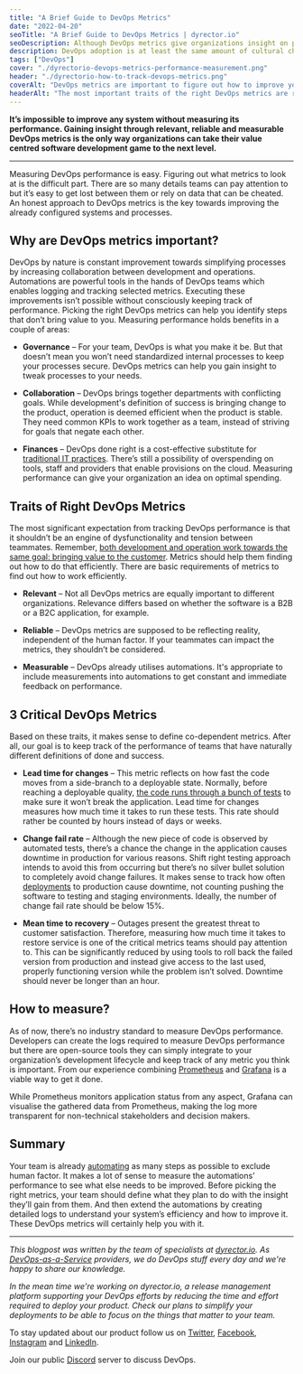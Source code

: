 ```yaml
---
title: "A Brief Guide to DevOps Metrics"
date: "2022-04-20"
seoTitle: "A Brief Guide to DevOps Metrics | dyrector.io"
seoDescription: Although DevOps metrics give organizations insight on performance, there's no industry standard to measurements. Find out how to track them from our blog post.
description: DevOps adoption is at least the same amount of cultural change in an organization as a technical one. Because of this, sometimes teams find it hard to complete the adjustments. Find out about the everyday habits that can get you to the next level of DevOps adoption.
tags: ["DevOps"]
cover: "./dyrectorio-devops-metrics-performance-measurement.png"
header: "./dyrectorio-how-to-track-devops-metrics.png"
coverAlt: "DevOps metrics are important to figure out how to improve your organization."
headerAlt: "The most important traits of the right DevOps metrics are relevancy, reliability, and measurability."
---
```


**It’s impossible to improve any system without measuring its performance. Gaining insight through relevant, reliable and measurable DevOps metrics is the only way organizations can take their value centred software development game to the next level.**

---

Measuring DevOps performance is easy. Figuring out what metrics to look at is the difficult part. There are so many details teams can pay attention to but it’s easy to get lost between them or rely on data that can be cheated. An honest approach to DevOps metrics is the key towards improving the already configured systems and processes.

## Why are DevOps metrics important?

DevOps by nature is constant improvement towards simplifying processes by increasing collaboration between development and operations. Automations are powerful tools in the hands of DevOps teams which enables logging and tracking selected metrics. Executing these improvements isn’t possible without consciously keeping track of performance. Picking the right DevOps metrics can help you identify steps that don’t bring value to you. Measuring performance holds benefits in a couple of areas:

- **Governance** – For your team, DevOps is what you make it be. But that doesn’t mean you won’t need standardized internal processes to keep your processes secure. DevOps metrics can help you gain insight to tweak processes to your needs.

- **Collaboration** – DevOps brings together departments with conflicting goals. While development's definition of success is bringing change to the product, operation is deemed efficient when the product is stable. They need common KPIs to work together as a team, instead of striving for goals that negate each other.

- **Finances** – DevOps done right is a cost-effective substitute for [traditional IT practices](https://blog.dyrector.io/2021-11-03-devops-differ/). There’s still a possibility of overspending on tools, staff and providers that enable provisions on the cloud. Measuring performance can give your organization an idea on optimal spending.

## Traits of Right DevOps Metrics

The most significant expectation from tracking DevOps performance is that it shouldn’t be an engine of dysfunctionality and tension between teammates. Remember, [both development and operation work towards the same goal: bringing value to the customer](https://blog.dyrector.io/2022-03-03-devops-habits/). Metrics should help them finding out how to do that efficiently. There are basic requirements of metrics to find out how to work efficiently.

- **Relevant** – Not all DevOps metrics are equally important to different organizations. Relevance differs based on whether the software is a B2B or a B2C application, for example.

- **Reliable** – DevOps metrics are supposed to be reflecting reality, independent of the human factor. If your teammates can impact the metrics, they shouldn’t be considered.

- **Measurable** – DevOps already utilises automations. It's appropriate to include measurements into automations to get constant and immediate feedback on performance.

## 3 Critical DevOps Metrics  

Based on these traits, it makes sense to define co-dependent metrics. After all, our goal is to keep track of the performance of teams that have naturally different definitions of done and success.

- **Lead time for changes** – This metric reflects on how fast the code moves from a side-branch to a deployable state. Normally, before reaching a deployable quality, [the code runs through a bunch of tests](https://blog.dyrector.io/2022-02-01-left-vs-right/) to make sure it won’t break the application. Lead time for changes measures how much time it takes to run these tests. This rate should rather be counted by hours instead of days or weeks.

- **Change fail rate** – Although the new piece of code is observed by automated tests, there’s a chance the change in the application causes downtime in production for various reasons. Shift right testing approach intends to avoid this from occurring but there’s no silver bullet solution to completely avoid change failures. It makes sense to track how often [deployments](https://blog.dyrector.io/2022-01-01-software-deployment/) to production cause downtime, not counting pushing the software to testing and staging environments. Ideally, the number of change fail rate should be below 15%.

- **Mean time to recovery** – Outages present the greatest threat to customer satisfaction. Therefore, measuring how much time it takes to restore service is one of the critical metrics teams should pay attention to. This can be significantly reduced by using tools to roll back the failed version from production and instead give access to the last used, properly functioning version while the problem isn’t solved. Downtime should never be longer than an hour.

## How to measure?

As of now, there’s no industry standard to measure DevOps performance. Developers can create the logs required to measure DevOps performance but there are open-source tools they can simply integrate to your organization’s development lifecycle and keep track of any metric you think is important. From our experience combining [Prometheus](https://prometheus.io/) and [Grafana](https://grafana.com/) is a viable way to get it done.

While Prometheus monitors application status from any aspect, Grafana can visualise the gathered data from Prometheus, making the log more transparent for non-technical stakeholders and decision makers.

## Summary

Your team is already [automating](https://blog.dyrector.io/2022-01-02-cicd/) as many steps as possible to exclude human factor. It makes a lot of sense to measure the automations’ performance to see what else needs to be improved. Before picking the right metrics, your team should define what they plan to do with the insight they’ll gain from them. And then extend the automations by creating detailed logs to understand your system’s efficiency and how to improve it. These DevOps metrics will certainly help you with it.

---

_This blogpost was written by the team of specialists at [dyrector.io](https://dyrector.io). As [DevOps-as-a-Service](https://devops.dyrector.io/) providers, we do DevOps stuff every day and we're happy to share our knowledge._

_In the mean time we're working on dyrector.io, a release management platform supporting your DevOps efforts by reducing the time and effort required to deploy your product. Check our plans to simplify your deployments to be able to focus on the things that matter to your team._

To stay updated about our product follow us on [Twitter](https://twitter.com/dyrectorio), [Facebook](https://www.facebook.com/dyrectorio), [Instagram](https://www.instagram.com/dyrectorio/) and [LinkedIn](https://www.linkedin.com/company/dyrectorio/).

Join our public [Discord](https://discord.gg/hMyT9cbYFD) server to discuss DevOps.